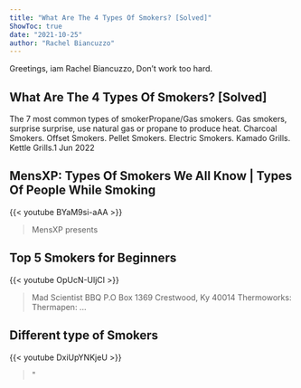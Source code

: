 ```yaml
---
title: "What Are The 4 Types Of Smokers? [Solved]"
ShowToc: true 
date: "2021-10-25"
author: "Rachel Biancuzzo" 
---
```


Greetings, iam Rachel Biancuzzo, Don’t work too hard.
## What Are The 4 Types Of Smokers? [Solved]
 The 7 most common types of smokerPropane/Gas smokers. Gas smokers, surprise surprise, use natural gas or propane to produce heat. 
 Charcoal Smokers. 
 Offset Smokers. 
 Pellet Smokers. 
 Electric Smokers. 
 Kamado Grills. 
 Kettle Grills.1 Jun 2022

## MensXP: Types Of Smokers We All Know | Types Of People While Smoking
{{< youtube BYaM9si-aAA >}}
>MensXP presents 

## Top 5 Smokers for Beginners
{{< youtube OpUcN-UljCI >}}
>Mad Scientist BBQ P.O Box 1369 Crestwood, Ky 40014 Thermoworks: Thermapen: ...

## Different type of Smokers
{{< youtube DxiUpYNKjeU >}}
>"

